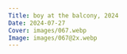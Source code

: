 ```yaml
---
Title: boy at the balcony, 2024
Date: 2024-07-27
Cover: images/067.webp
Image: images/067@2x.webp
---
```

